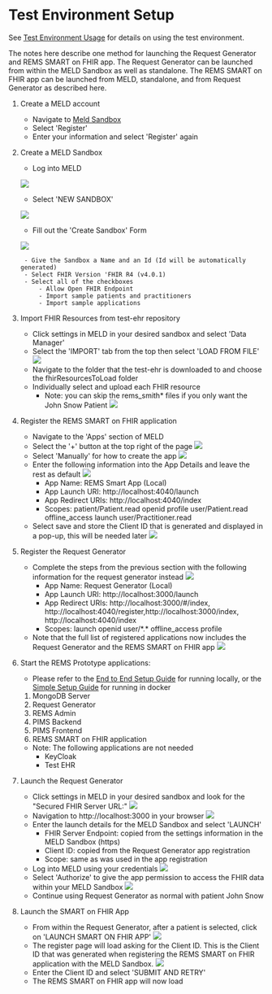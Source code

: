 # Test Environment Setup

See [Test Environment Usage](TestEnvironmentUsage.md) for details on using the test environment.

The notes here describe one method for launching the Request Generator and REMS SMART on FHIR app. The Request Generator can be launched from within the MELD Sandbox as well as standalone. The REMS SMART on FHIR app can be launched from MELD, standalone, and from Request Generator as described here.

1. Create a MELD account
    - Navigate to [Meld Sandbox](https://meld.interop.community)
    - Select 'Register'
    - Enter your information and select 'Register' again
1. Create a MELD Sandbox

    - Log into MELD

    ![](./test-environment-images/meld_login.png)

    - Select 'NEW SANDBOX'

    ![](./test-environment-images/meld_sandboxes.png)

    - Fill out the 'Create Sandbox' Form

    ![](./test-environment-images/meld_create_sandbox.png)

        - Give the Sandbox a Name and an Id (Id will be automatically generated)
        - Select FHIR Version 'FHIR R4 (v4.0.1)
        - Select all of the checkboxes
            - Allow Open FHIR Endpoint
            - Import sample patients and practitioners
            - Import sample applications
1. Import FHIR Resources from test-ehr repository
    - Click settings in MELD in your desired sandbox and select 'Data Manager'
    - Select the 'IMPORT' tab from the top then select 'LOAD FROM FILE'
    ![](./test-environment-images/meld_import_resource.png)
    - Navigate to the folder that the test-ehr is downloaded to and choose the fhirResourcesToLoad folder
    - Individually select and upload each FHIR resource
        - Note: you can skip the rems_smith* files if you only want the John Snow Patient
    ![](./test-environment-images/meld_import_resource_done.png)
1. Register the REMS SMART on FHIR application
    - Navigate to the 'Apps' section of MELD
    - Select the '+' button at the top right of the page
    ![](./test-environment-images/meld_apps_1.png)
    - Select 'Manually' for how to create the app
    ![](./test-environment-images/meld_app_creation.png)
    - Enter the following information into the App Details and leave the rest as default
    ![](./test-environment-images/meld_smart_app_entry.png)
        - App Name: REMS Smart App (Local)
        - App Launch URI: http://localhost:4040/launch
        - App Redirect URIs: http://localhost:4040/index
        - Scopes: patient/Patient.read openid profile user/Patient.read offline_access launch user/Practitioner.read
    - Select save and store the Client ID that is generated and displayed in a pop-up, this will be needed later
    ![](./test-environment-images/meld_smart_app_registered.png)
1. Register the Request Generator
    - Complete the steps from the previous section with the following information for the request generator instead
    ![](./test-environment-images/meld_request_generator_entry.png)
        - App Name: Request Generator (Local)
        - App Launch URI: http://localhost:3000/launch
        - App Redirect URIs: http://localhost:3000/#/index, http://localhost:4040/register,http://localhost:3000/index, http://localhost:4040/index
        - Scopes: launch openid user/\*.\* offline_access profile
    - Note that the full list of registered applications now includes the Request Generator and the REMS SMART on FHIR app
    ![](./test-environment-images/meld_apps_2.png)
1. Start the REMS Prototype applications:
    - Please refer to the [End to End Setup Guide](EndToEndSetupGuide.md) for running locally, or the [Simple Setup Guide](SimpleSetupGuide.md) for running in docker
    1. MongoDB Server
    1. Request Generator
    1. REMS Admin
    1. PIMS Backend
    1. PIMS Frontend
    1. REMS SMART on FHIR application
    - Note: The following applications are not needed
        - KeyCloak
        - Test EHR
1. Launch the Request Generator
    - Click settings in MELD in your desired sandbox and look for the "Secured FHIR Server URL:"
    ![](./test-environment-images/meld_sandbox_settings.png)
    - Navigation to http://localhost:3000 in your browser
    ![](./test-environment-images/request_generator_launch.png)
    - Enter the launch details for the MELD Sandbox and select 'LAUNCH'
        - FHIR Server Endpoint: copied from the settings information in the MELD Sandbox (https)
        - Client ID: copied from the Request Generator app registration
        - Scope: same as was used in the app registration
    - Log into MELD using your credentials
    ![](./test-environment-images/meld_login.png)
    - Select 'Authorize' to give the app permission to access the FHIR data within your MELD Sandbox
    ![](./test-environment-images/request_generator_permissions.png)
    - Continue using Request Generator as normal with patient John Snow
1. Launch the SMART on FHIR App
    - From within the Request Generator, after a patient is selected, click on 'LAUNCH SMART ON FHIR APP'
    ![](./test-environment-images/request_generator.png)
    - The register page will load asking for the Client ID. This is the Client ID that was generated when registering the REMS SMART on FHIR application with the MELD Sandbox.
    ![](./test-environment-images/smart_on_fhir_register.png)
    - Enter the Client ID and select 'SUBMIT AND RETRY'
    - The REMS SMART on FHIR app will now load
